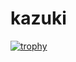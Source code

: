 # kazuki

[![trophy](https://github-profile-trophy.vercel.app/?username=kazuki47)](https://github.com/ryo-ma/github-profile-trophy)
